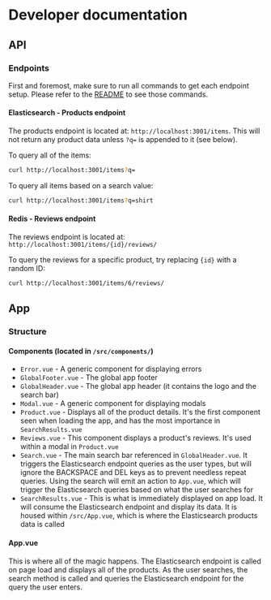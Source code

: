 # Developer documentation

## API

### Endpoints

First and foremost, make sure to run all commands to get each endpoint setup. Please refer to the [README](README.md) to see those commands.

#### Elasticsearch - Products endpoint

The products endpoint is located at: `http://localhost:3001/items`. This will not return any product data unless `?q=` is appended to it (see below).

To query all of the items:

```sh
curl http://localhost:3001/items?q=
```

To query all items based on a search value:

```sh
curl http://localhost:3001/items?q=shirt
```

#### Redis - Reviews endpoint

The reviews endpoint is located at: `http://localhost:3001/items/{id}/reviews/`

To query the reviews for a specific product, try replacing `{id}` with a random ID:

```sh
curl http://localhost:3001/items/6/reviews/
```

## App

### Structure

#### Components (located in `/src/components/`)

- `Error.vue` - A generic component for displaying errors
- `GlobalFooter.vue` - The global app footer
- `GlobalHeader.vue` - The global app header (it contains the logo and the search bar)
- `Modal.vue` - A generic component for displaying modals
- `Product.vue` - Displays all of the product details. It's the first component seen when loading the app, and has the most importance in `SearchResults.vue`
- `Reviews.vue` - This component displays a product's reviews. It's used within a modal in `Product.vue`
- `Search.vue` - The main search bar referenced in `GlobalHeader.vue`. It triggers the Elasticsearch endpoint queries as the user types, but will ignore the BACKSPACE and DEL keys as to prevent needless repeat queries. Using the search will emit an action to `App.vue`, which will trigger the Elasticsearch queries based on what the user searches for
- `SearchResults.vue` - This is what is immediately displayed on app load. It will consume the Elasticsearch endpoint and display its data. It is housed within `/src/App.vue`, which is where the Elasticsearch products data is called

#### App.vue

This is where all of the magic happens. The Elasticsearch endpoint is called on page load and displays all of the products. As the user searches, the search method is called and queries the Elasticsearch endpoint for the query the user enters.

```

```
